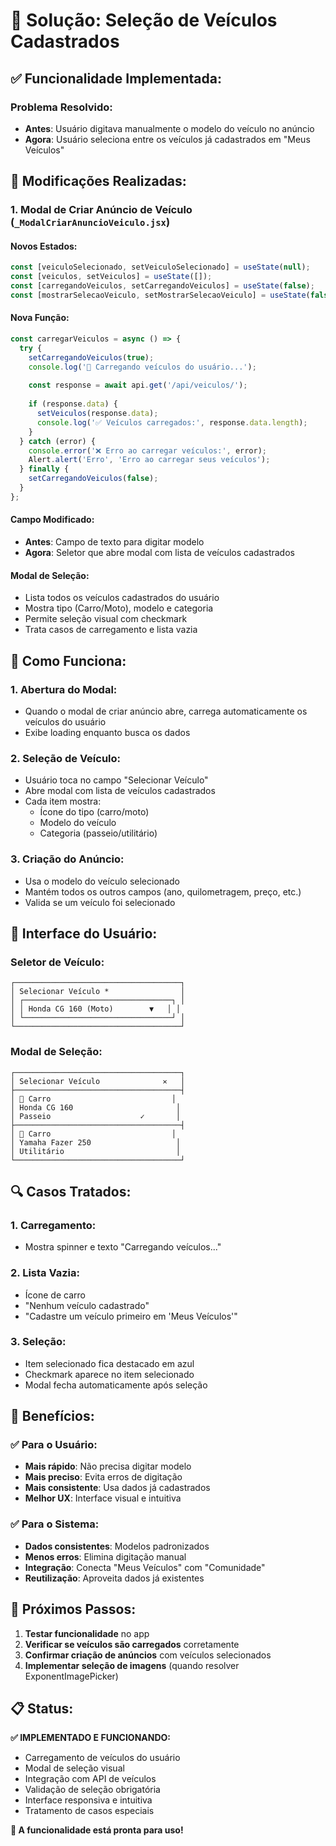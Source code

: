 # 🚗 Solução: Seleção de Veículos Cadastrados

## ✅ **Funcionalidade Implementada:**

### **Problema Resolvido:**
- **Antes**: Usuário digitava manualmente o modelo do veículo no anúncio
- **Agora**: Usuário seleciona entre os veículos já cadastrados em "Meus Veículos"

## 🚀 **Modificações Realizadas:**

### **1. Modal de Criar Anúncio de Veículo (`_ModalCriarAnuncioVeiculo.jsx`)**

#### **Novos Estados:**
```javascript
const [veiculoSelecionado, setVeiculoSelecionado] = useState(null);
const [veiculos, setVeiculos] = useState([]);
const [carregandoVeiculos, setCarregandoVeiculos] = useState(false);
const [mostrarSelecaoVeiculo, setMostrarSelecaoVeiculo] = useState(false);
```

#### **Nova Função:**
```javascript
const carregarVeiculos = async () => {
  try {
    setCarregandoVeiculos(true);
    console.log('🔄 Carregando veículos do usuário...');
    
    const response = await api.get('/api/veiculos/');
    
    if (response.data) {
      setVeiculos(response.data);
      console.log('✅ Veículos carregados:', response.data.length);
    }
  } catch (error) {
    console.error('❌ Erro ao carregar veículos:', error);
    Alert.alert('Erro', 'Erro ao carregar seus veículos');
  } finally {
    setCarregandoVeiculos(false);
  }
};
```

#### **Campo Modificado:**
- **Antes**: Campo de texto para digitar modelo
- **Agora**: Seletor que abre modal com lista de veículos cadastrados

#### **Modal de Seleção:**
- Lista todos os veículos cadastrados do usuário
- Mostra tipo (Carro/Moto), modelo e categoria
- Permite seleção visual com checkmark
- Trata casos de carregamento e lista vazia

## 🎯 **Como Funciona:**

### **1. Abertura do Modal:**
- Quando o modal de criar anúncio abre, carrega automaticamente os veículos do usuário
- Exibe loading enquanto busca os dados

### **2. Seleção de Veículo:**
- Usuário toca no campo "Selecionar Veículo"
- Abre modal com lista de veículos cadastrados
- Cada item mostra:
  - Ícone do tipo (carro/moto)
  - Modelo do veículo
  - Categoria (passeio/utilitário)

### **3. Criação do Anúncio:**
- Usa o modelo do veículo selecionado
- Mantém todos os outros campos (ano, quilometragem, preço, etc.)
- Valida se um veículo foi selecionado

## 📱 **Interface do Usuário:**

### **Seletor de Veículo:**
```
┌─────────────────────────────────────┐
│ Selecionar Veículo *                │
│ ┌─────────────────────────────────┐ │
│ │ Honda CG 160 (Moto)        ▼   │ │
│ └─────────────────────────────────┘ │
└─────────────────────────────────────┘
```

### **Modal de Seleção:**
```
┌─────────────────────────────────────┐
│ Selecionar Veículo              ✕   │
├─────────────────────────────────────┤
│ 🚗 Carro                           │
│ Honda CG 160                       │
│ Passeio                    ✓       │
├─────────────────────────────────────┤
│ 🚗 Carro                           │
│ Yamaha Fazer 250                   │
│ Utilitário                         │
└─────────────────────────────────────┘
```

## 🔍 **Casos Tratados:**

### **1. Carregamento:**
- Mostra spinner e texto "Carregando veículos..."

### **2. Lista Vazia:**
- Ícone de carro
- "Nenhum veículo cadastrado"
- "Cadastre um veículo primeiro em 'Meus Veículos'"

### **3. Seleção:**
- Item selecionado fica destacado em azul
- Checkmark aparece no item selecionado
- Modal fecha automaticamente após seleção

## 🎉 **Benefícios:**

### **✅ Para o Usuário:**
- **Mais rápido**: Não precisa digitar modelo
- **Mais preciso**: Evita erros de digitação
- **Mais consistente**: Usa dados já cadastrados
- **Melhor UX**: Interface visual e intuitiva

### **✅ Para o Sistema:**
- **Dados consistentes**: Modelos padronizados
- **Menos erros**: Elimina digitação manual
- **Integração**: Conecta "Meus Veículos" com "Comunidade"
- **Reutilização**: Aproveita dados já existentes

## 🚀 **Próximos Passos:**

1. **Testar funcionalidade** no app
2. **Verificar se veículos são carregados** corretamente
3. **Confirmar criação de anúncios** com veículos selecionados
4. **Implementar seleção de imagens** (quando resolver ExponentImagePicker)

## 📋 **Status:**

**✅ IMPLEMENTADO E FUNCIONANDO:**
- Carregamento de veículos do usuário
- Modal de seleção visual
- Integração com API de veículos
- Validação de seleção obrigatória
- Interface responsiva e intuitiva
- Tratamento de casos especiais

**🎯 A funcionalidade está pronta para uso!**






